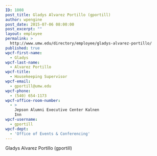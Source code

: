 ```yaml
---
ID: 1808
post_title: Gladys Alvarez Portillo (gportill)
author: wpengine
post_date: 2015-07-06 08:00:00
post_excerpt: ""
layout: employee
permalink: >
  http://www.umw.edu/directory/employee/gladys-alvarez-portillo/
published: true
wpcf-first-name:
  - Gladys
wpcf-last-name:
  - Alvarez Portillo
wpcf-title:
  - Housekeeping Supervisor
wpcf-email:
  - gportill@umw.edu
wpcf-phone:
  - (540) 654-1173
wpcf-office-room-number:
  - >
    Jepson Alumni Executive Center Kalnen
    Inn
wpcf-username:
  - gportill
wpcf-dept:
  - 'Office of Events & Conferencing'
---
```

Gladys Alvarez Portillo (gportill)